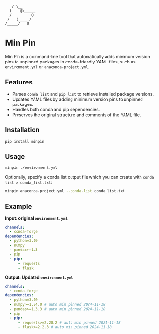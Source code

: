 ```
   / \__
  (    @\_____
  /         O
 /   (_____/  
/_____/   U   
```

# Min Pin

Min Pin is a command-line tool that automatically adds minimum version pins to unpinned packages in conda-friendly YAML files, such as `environment.yml` or `anaconda-project.yml`.

## Features

- Parses `conda list` and `pip list` to retrieve installed package versions.
- Updates YAML files by adding minimum version pins to unpinned packages.
- Handles both conda and pip dependencies.
- Preserves the original structure and comments of the YAML file.

## Installation

```bash
pip install minpin
```

## Usage

```bash
minpin ./environment.yml
```

Optionally, specify a conda list output file which you can create with `conda list > conda_list.txt`:

```bash
minpin anaconda-project.yml --conda-list conda_list.txt
```

## Example

**Input: original `environment.yml`**

```yaml
channels:
  - conda-forge
dependencies:
  - python=3.10
  - numpy
  - pandas>=1.3
  - pip
  - pip:
      - requests
      - flask
```



**Output: Updated `environment.yml`**
```yaml
channels:
  - conda-forge
dependencies:
  - python=3.10
  - numpy>=1.24.0 # auto min pinned 2024-11-18
  - pandas>=1.3.3 # auto min pinned 2024-11-18
  - pip
  - pip:
      - requests>=2.28.2 # auto min pinned 2024-11-18
      - flask>=2.2.3 # auto min pinned 2024-11-18
```

